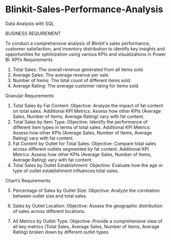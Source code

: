 # Blinkit-Sales-Performance-Analysis
Data Analysis with SQL


BUSINESS REQUIREMENT

To conduct a comprehensive analysis of Blinkit's sales performance, customer satisfaction, and inventory distribution to identify key insights and opportunities for optimization using various KPIs and visualizations in Power BI.
KPI’s Requirements
1.	Total Sales: The overall revenue generated from all items sold.
2.	Average Sales: The average revenue per sale.
3.	Number of Items: The total count of different items sold.
4.	Average Rating: The average customer rating for items sold. 

Granular Requirements
1. Total Sales by Fat Content:
	Objective: Analyze the impact of fat content on total sales.
	Additional KPI Metrics: Assess how other KPIs (Average Sales, Number of Items, Average Rating) vary with fat content.
2. Total Sales by Item Type:
	Objective: Identify the performance of different item types in terms of total sales.
	Additional KPI Metrics: Assess how other KPIs (Average Sales, Number of Items, Average Rating) vary with fat content.
3. Fat Content by Outlet for Total Sales:
	Objective: Compare total sales across different outlets segmented by fat content.
	Additional KPI Metrics: Assess how other KPIs (Average Sales, Number of Items, Average Rating) vary with fat content.
4. Total Sales by Outlet Establishment:
	Objective: Evaluate how the age or type of outlet establishment influences total sales.


Chart’s Requirements

5. Percentage of Sales by Outlet Size:
	 Objective: Analyze the correlation between outlet size and total sales.
 
6. Sales by Outlet Location:
	 Objective: Assess the geographic distribution of sales across different locations.
 
7. All Metrics by Outlet Type:
	 Objective: Provide a comprehensive view of all key metrics (Total Sales, Average Sales, Number of 	Items, Average Rating) broken down by different outlet types.

